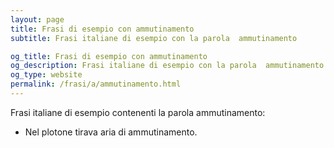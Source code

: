 ```yaml
---
layout: page
title: Frasi di esempio con ammutinamento 
subtitle: Frasi italiane di esempio con la parola  ammutinamento

og_title: Frasi di esempio con ammutinamento 
og_description: Frasi italiane di esempio con la parola  ammutinamento
og_type: website
permalink: /frasi/a/ammutinamento.html
---
```


Frasi italiane di esempio contenenti la parola ammutinamento:


- Nel plotone tirava aria di ammutinamento.
